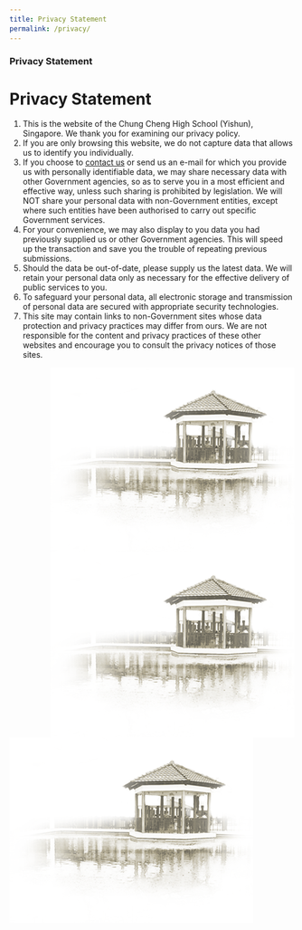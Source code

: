 ```yaml
---
title: Privacy Statement
permalink: /privacy/
---
```

### **Privacy Statement**

Privacy Statement
=================

1.  This is the website of the Chung Cheng High School (Yishun), Singapore. We thank you for examining our privacy policy.
2.  If you are only browsing this website, we do not capture data that allows us to identify you individually.
3.  If you choose to [contact us](https://chungchenghighyishun.moe.edu.sg/useful-links/contact-us) or send us an e-mail for which you provide us with personally identifiable data, we may share necessary data with other Government agencies, so as to serve you in a most efficient and effective way, unless such sharing is prohibited by legislation. We will NOT share your personal data with non-Government entities, except where such entities have been authorised to carry out specific Government services.
4.  For your convenience, we may also display to you data you had previously supplied us or other Government agencies. This will speed up the transaction and save you the trouble of repeating previous submissions.
5.  Should the data be out-of-date, please supply us the latest data. We will retain your personal data only as necessary for the effective delivery of public services to you.
6.  To safeguard your personal data, all electronic storage and transmission of personal data are secured with appropriate security technologies.
7.  This site may contain links to non-Government sites whose data protection and privacy practices may differ from ours. We are not responsible for the content and privacy practices of these other websites and encourage you to consult the privacy notices of those sites.

<img style="float: right;" src="/images/pavilion.png">
<img align="right" src="/images/pavilion.png"/>

![](/images/pavilion.png)